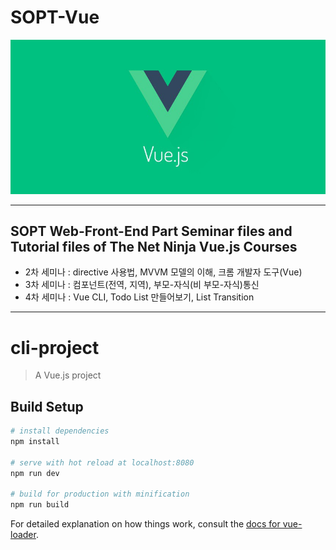 # SOPT-Vue
![vue](./image/vue.jpeg)

---
## SOPT Web-Front-End Part Seminar files and Tutorial files of The Net Ninja Vue.js Courses

* 2차 세미나 : directive 사용법, MVVM 모델의 이해, 크롬 개발자 도구(Vue)
* 3차 세미나 : 컴포넌트(전역, 지역), 부모-자식(비 부모-자식)통신
* 4차 세미나 : Vue CLI, Todo List 만들어보기, List Transition
---

# cli-project

> A Vue.js project

## Build Setup

``` bash
# install dependencies
npm install

# serve with hot reload at localhost:8080
npm run dev

# build for production with minification
npm run build
```

For detailed explanation on how things work, consult the [docs for vue-loader](http://vuejs.github.io/vue-loader).
